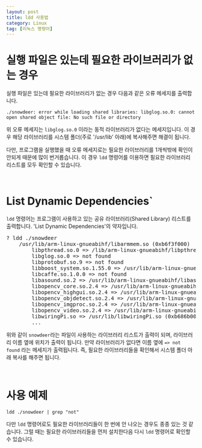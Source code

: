 ```yaml
---
layout: post
title: ldd 사용법
category: Linux
tag: [리눅스 명령어]
---
```

# 실행 파일은 있는데 필요한 라이브러리가 없는 경우

실행 파일은 있는데 필요한 라이브러리가 없는 경우 다음과 같은 오류 메세지를 출력합니다.

~~~
./snowdeer: error while loading shared libraries: libglog.so.0: cannot open shared object file: No such file or directory
~~~

위 오류 메세지는 `libglog.so.0` 이라는 동적 라이브러리가 없다는 메세지입니다. 이 경우 해당 라이브러리를 시스템 폴더(주로 '/usr/lib' 아래)에 복사해주면 해결이 됩니다.

다만, 프로그램을 실행했을 때 오류 메세지로는 필요한 라이브러리를 1개씩밖에 확인이 안되게 때문에 많이 번거롭습니다. 이 경우 `ldd` 명령어를 이용하면 필요한 라이브러리 리스트를 모두 확인할 수 있습니다.

<br>

# List Dynamic Dependencies`

`ldd` 명령어는 프로그램이 사용하고 있는 공유 라이브러리(Shared Library) 리스트를 출력합니다. 'List Dynamic Dependencies'의 약자입니다.

<pre class="prettyprint">
? ldd ./snowdeer
	/usr/lib/arm-linux-gnueabihf/libarmmem.so (0xb6f3f000)
        libpthread.so.0 => /lib/arm-linux-gnueabihf/libpthread.so.0 (0xb6f04000)
        libglog.so.0 => not found
        libprotobuf.so.9 => not found
        libboost_system.so.1.55.0 => /usr/lib/arm-linux-gnueabihf/libboost_system.so.1.55.0 (0xb6ef1000)
        libcaffe.so.1.0.0 => not found
        libasound.so.2 => /usr/lib/arm-linux-gnueabihf/libasound.so.2 (0xb6e17000)
        libopencv_core.so.2.4 => /usr/lib/arm-linux-gnueabihf/libopencv_core.so.2.4 (0xb6bfe000)
        libopencv_highgui.so.2.4 => /usr/lib/arm-linux-gnueabihf/libopencv_highgui.so.2.4 (0xb6bad000)
        libopencv_objdetect.so.2.4 => /usr/lib/arm-linux-gnueabihf/libopencv_objdetect.so.2.4 (0xb6b32000)
        libopencv_imgproc.so.2.4 => /usr/lib/arm-linux-gnueabihf/libopencv_imgproc.so.2.4 (0xb68e3000)
        libopencv_video.so.2.4 => /usr/lib/arm-linux-gnueabihf/libopencv_video.so.2.4 (0xb6889000)
        libwiringPi.so => /usr/lib/libwiringPi.so (0xb686b000)
        ...
</pre>

위와 같이 `snowdeer`라는 파일이 사용하는 라이브러리 리스트가 출력이 되며, 라이브러리 이름 옆에 위치가 출력이 됩니다. 만약 라이브러리가 없다면 이름 옆에 `=> not found` 라는 메세지가 출력됩니다. 즉, 필요한 라이브러리들을 확인해서 시스템 폴더 아래 복사를 해주면 됩니다.

<br>

# 사용 예제

~~~
ldd ./snowdeer | grep "not"
~~~

다만 `ldd` 명령어로도 필요한 라이브러리들이 한 번에 안 나오는 경우도 종종 있는 것 같습니다. 그럴 때는 필요한 라이브러리들을 먼저 설치한다음 다시 `ldd` 명령어로 확인할 수 있습니다.